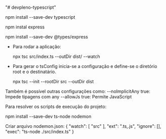 "# devpleno-typescript" 

  npm install --save-dev typescript

  npm instal express

  npm install --save-dev @types/express

* Para rodar a aplicação: 

  npx tsc src/index.ts --outDir dist/ --watch

* Para gerar o tsConfig inicia-se a configuração e define-se o diretório root e o destinatário. 

  npx tsc --init --rootDir src --outDir dist

Também é possível outras configurações como:
  --noImplicitAny true: Impede tipagens com any
  --allowJs true: Permite JavaScript

Para resolver os scripts de execução do projeto:

  npm install --save-dev ts-node nodemon

  Criar arquivo nodemon.json:
  {
    "watch": [
      "src"
    ],
    "ext": ".ts,.js",
    "ignore": [],
    "exec": "ts-node ./src/index.ts"
  }

